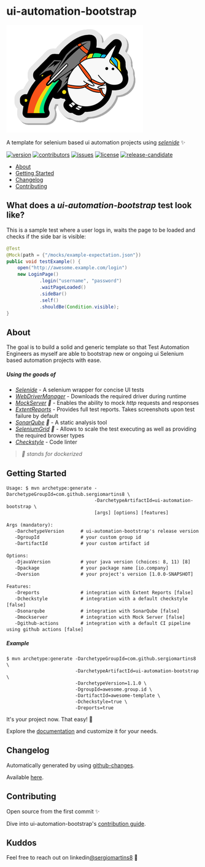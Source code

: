 # ui-automation-bootstrap

![](docs/img/my_unicorn.png)


A template for selenium based ui automation projects using _[selenide](https://github.com/selenide/selenide)_ ✨

[![version](https://img.shields.io/maven-central/v/com.github.sergiomartins8/ui-automation-bootstrap?label=release)](https://search.maven.org/search?q=g:com.github.sergiomartins8)
[![contributors](https://img.shields.io/github/contributors/sergiomartins8/ui-automation-bootstrap)](https://github.com/sergiomartins8/ui-automation-bootstrap/graphs/contributors)
[![issues](https://img.shields.io/github/issues/sergiomartins8/ui-automation-bootstrap)](https://github.com/sergiomartins8/ui-automation-bootstrap/issues)
[![license](https://img.shields.io/github/license/sergiomartins8/ui-automation-bootstrap)](http://www.apache.org/licenses/LICENSE-2.0)
[![release-candidate](https://github.com/sergiomartins8/ui-automation-bootstrap/workflows/release-candidate/badge.svg)](https://github.com/sergiomartins8/ui-automation-bootstrap/actions?query=workflow%3Arelease-candidate)

* [About](#about)
* [Getting Started](#getting-started)
* [Changelog](#changelog)
* [Contributing](#contributing)

## What does a _ui-automation-bootstrap_ test look like?

This is a sample test where a user logs in, waits the page to be loaded and checks if the side bar is visible:

```java
@Test
@Mock(path = {"/mocks/example-expectation.json"})
public void testExample() {
    open("http://awesome.example.com/login")
    new LoginPage()
            .login("username", "password")
            .waitPageLoaded()
            .sideBar()
            .self()
            .shouldBe(Condition.visible);
}
```

## About

The goal is to build a solid and generic template so that Test Automation Engineers as myself are able to bootstrap new or ongoing ui Selenium based automation projects with ease.

##### Using the goods of 
* _[Selenide](https://github.com/selenide/selenide)_ - A selenium wrapper for concise UI tests
* _[WebDriverManager](https://github.com/bonigarcia/webdrivermanager)_ - Downloads the required driver during runtime
* _[MockServer](https://www.mock-server.com/) 🐳_ - Enables the ability to mock _http_ requests and responses
* _[ExtentReports](https://extentreports.com/)_ - Provides full test reports. Takes screenshots upon test failure by default
* _[SonarQube](https://www.sonarqube.org/) 🐳_ - A static analysis tool
* _[SeleniumGrid](https://github.com/SeleniumHQ/docker-selenium) 🐳_ - Allows to scale the test executing as well as providing the required browser types
* _[Checkstyle](https://maven.apache.org/plugins/maven-checkstyle-plugin/)_ - Code linter

> _🐳 stands for dockerized_

## Getting Started

```shell script
Usage: $ mvn archetype:generate -DarchetypeGroupId=com.github.sergiomartins8 \ 
                                -DarchetypeArtifactId=ui-automation-bootstrap \
                                [args] [options] [features]

Args (mandatory):
   -DarchetypeVersion      # ui-automation-bootstrap's release version
   -DgroupId               # your custom group id
   -DartifactId            # your custom artifact id

Options:
   -DjavaVersion           # your java version (choices: 8, 11) [8]
   -Dpackage               # your package name [io.company]
   -Dversion               # your project's version [1.0.0-SNAPSHOT]

Features:
   -Dreports               # integration with Extent Reports [false]
   -Dcheckstyle            # integration with a default checkstyle [false]
   -Dsonarqube             # integration with SonarQube [false]
   -Dmockserver            # integration with Mock Server [false]
   -Dgithub-actions        # integration with a default CI pipeline using github actions [false]
```

##### Example

```shell script
$ mvn archetype:generate -DarchetypeGroupId=com.github.sergiomartins8 \ 
                         -DarchetypeArtifactId=ui-automation-bootstrap \
                         -DarchetypeVersion=1.1.0 \
                         -DgroupId=awesome.group.id \
                         -DartifactId=awesome-template \
                         -Dcheckstyle=true \
                         -Dreports=true
```

It's your project now. That easy! 🚀

Explore the [documentation](docs/documentation.md) and customize it for your needs.

## Changelog

Automatically generated by using [github-changes](https://github.com/lalitkapoor/github-changes).

Available [here](/docs/CHANGELOG.md).

## Contributing

Open source from the first commit ✨

Dive into ui-automation-bootstrap's [contribution guide](docs/CONTRIBUTING.md).

## Kuddos

Feel free to reach out on linkedin[@sergiomartins8](https://www.linkedin.com/in/sergiomartins8/) ‍🙌
